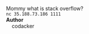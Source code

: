 Mommy what is stack overflow?<br>
`nc 35.188.73.186 1111`<br>
**Author**<br>
&nbsp;&nbsp;&nbsp;&nbsp;codacker